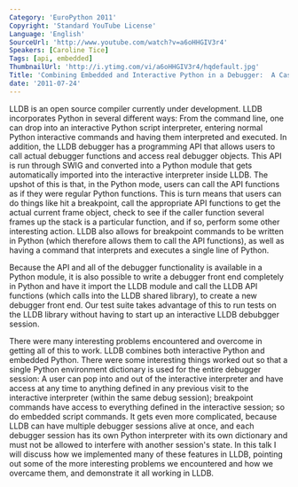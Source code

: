 ```yaml
---
Category: 'EuroPython 2011'
Copyright: 'Standard YouTube License'
Language: 'English'
SourceUrl: 'http://www.youtube.com/watch?v=a6oHHGIV3r4'
Speakers: [Caroline Tice]
Tags: [api, embedded]
ThumbnailUrl: 'http://i.ytimg.com/vi/a6oHHGIV3r4/hqdefault.jpg'
Title: 'Combining Embedded and Interactive Python in a Debugger:  A Case Study'
date: '2011-07-24'
---
```

LLDB is an open source compiler currently under development. LLDB incorporates
Python in several different ways: From the command line, one can drop into an
interactive Python script interpreter, entering normal Python interactive
commands and having them interpreted and executed. In addition, the LLDB
debugger has a programming API that allows users to call actual debugger
functions and access real debugger objects. This API is run through SWIG and
converted into a Python module that gets automatically imported into the
interactive interpreter inside LLDB. The upshot of this is that, in the Python
mode, users can call the API functions as if they were regular Python
functions. This is turn means that users can do things like hit a breakpoint,
call the appropriate API functions to get the actual current frame object,
check to see if the caller function several frames up the stack is a
particular function, and if so, perform some other interesting action. LLDB
also allows for breakpoint commands to be written in Python (which therefore
allows them to call the API functions), as well as having a command that
interprets and executes a single line of Python.

Because the API and all of the debugger functionality is available in a Python
module, it is also possible to write a debugger front end completely in Python
and have it import the LLDB module and call the LLDB API functions (which
calls into the LLDB shared library), to create a new debugger front end. Our
test suite takes advantage of this to run tests on the LLDB library without
having to start up an interactive LLDB debubgger session.

There were many interesting problems encountered and overcome in getting all
of this to work. LLDB combines both interactive Python and embedded Python.
There were some interesting things worked out so that a single Python
environment dictionary is used for the entire debugger session: A user can pop
into and out of the interactive interpreter and have access at any time to
anything defined in any previous visit to the interactive interpreter (within
the same debug session); breakpoint commands have access to everything defined
in the interactive session; so do embedded script commands. It gets even more
complicated, because LLDB can have multiple debugger sessions alive at once,
and each debugger session has its own Python interpreter with its own
dictionary and must not be allowed to interfere with another session's state.
In this talk I will discuss how we implemented many of these features in LLDB,
pointing out some of the more interesting problems we encountered and how we
overcame them, and demonstrate it all working in LLDB.

